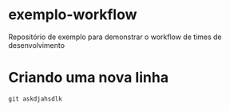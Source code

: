 # exemplo-workflow
Repositório de exemplo para demonstrar o workflow de times de desenvolvimento

# Criando uma nova linha
```
git askdjahsdlk 
```

